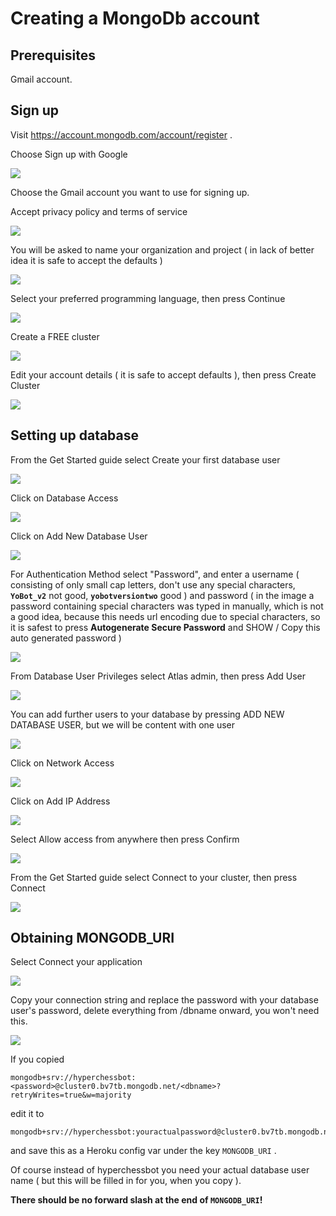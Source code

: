 # Creating a MongoDb account

## Prerequisites

Gmail account.

## Sign up

Visit https://account.mongodb.com/account/register .

Choose Sign up with Google

![](https://i.imgur.com/aO7RQjP.png)

Choose the Gmail account you want to use for signing up.

Accept privacy policy and terms of service

![](https://i.imgur.com/O4GxgLS.png)

You will be asked to name your organization and project ( in lack of better idea it is safe to accept the defaults )

![](https://i.imgur.com/hSADaqk.png)

Select your preferred programming language, then press Continue

![](https://i.imgur.com/vb9fRbA.png)

Create a FREE cluster

![](https://i.imgur.com/qr6Wxcv.png)

Edit your account details ( it is safe to accept defaults ), then press Create Cluster

![](https://i.imgur.com/j7vWBUi.png)

## Setting up database

From the Get Started guide select Create your first database user

![](https://i.imgur.com/FmjY0L4.png)

Click on Database Access

![](https://i.imgur.com/v0K5h71.png)

Click on Add New Database User

![](https://i.imgur.com/tSvDTwq.png)

For Authentication Method select "Password", and enter a username ( consisting of only small cap letters, don't use any special characters, **`YoBot_v2`** not good, **`yobotversiontwo`** good ) and password ( in the image a password containing special characters was typed in manually, which is not a good idea, because this needs url encoding due to special characters, so it is safest to press **Autogenerate Secure Password** and SHOW / Copy this auto generated password )

![](https://i.imgur.com/F5WigqF.png)

From Database User Privileges select Atlas admin, then press Add User

![](https://i.imgur.com/0n1zVVi.png)

You can add further users to your database by pressing ADD NEW DATABASE USER, but we will be content with one user

![](https://i.imgur.com/pjcDowD.png)

Click on Network Access

![](https://i.imgur.com/UPaLOOK.png)

Click on Add IP Address

![](https://i.imgur.com/8KbHrXM.png)

Select Allow access from anywhere then press Confirm

![](https://i.imgur.com/NEAYcuj.png)

From the Get Started guide select Connect to your cluster, then press Connect

![](https://i.imgur.com/a4kIDHq.png)

## Obtaining MONGODB_URI

Select Connect your application

![](https://i.imgur.com/Uflg9Y2.png)

Copy your connection string and replace the password with your database user's password, delete everything from /dbname onward, you won't need this.

![](https://i.imgur.com/6sPNvSA.png)

If you copied

```
mongodb+srv://hyperchessbot:<password>@cluster0.bv7tb.mongodb.net/<dbname>?retryWrites=true&w=majority
```

edit it to

```
mongodb+srv://hyperchessbot:youractualpassword@cluster0.bv7tb.mongodb.net
```

and save this as a Heroku config var under the key `MONGODB_URI` .

Of course instead of hyperchessbot you need your actual database user name ( but this will be filled in for you, when you copy ).

**There should be no forward slash at the end of `MONGODB_URI`!**